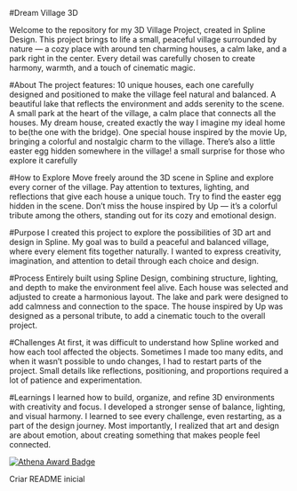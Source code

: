 #Dream Village 3D

Welcome to the repository for my 3D Village Project, created in Spline Design.
This project brings to life a small, peaceful village surrounded by nature — a cozy place with around ten charming houses, a calm lake, and a park right in the center. Every detail was carefully chosen to create harmony, warmth, and a touch of cinematic magic.

#About
The project features:
10 unique houses, each one carefully designed and positioned to make the village feel natural and balanced.
A beautiful lake that reflects the environment and adds serenity to the scene.
A small park at the heart of the village, a calm place that connects all the houses.
My dream house, created exactly the way I imagine my ideal home to be(the one with the bridge).
One special house inspired by the movie Up, bringing a colorful and nostalgic charm to the village.
There’s also a little easter egg hidden somewhere in the village! a small surprise for those who explore it carefully

#How to Explore
Move freely around the 3D scene in Spline and explore every corner of the village.
Pay attention to textures, lighting, and reflections that give each house a unique touch.
Try to find the easter egg hidden in the scene.
Don’t miss the house inspired by Up — it’s a colorful tribute among the others, standing out for its cozy and emotional design.

#Purpose
I created this project to explore the possibilities of 3D art and design in Spline.
My goal was to build a peaceful and balanced village, where every element fits together naturally.
I wanted to express creativity, imagination, and attention to detail through each choice and design.

#Process
Entirely built using Spline Design, combining structure, lighting, and depth to make the environment feel alive.
Each house was selected and adjusted to create a harmonious layout.
The lake and park were designed to add calmness and connection to the space.
The house inspired by Up was designed as a personal tribute, to add a cinematic touch to the overall project.

#Challenges
At first, it was difficult to understand how Spline worked and how each tool affected the objects.
Sometimes I made too many edits, and when it wasn’t possible to undo changes, I had to restart parts of the project.
Small details like reflections, positioning, and proportions required a lot of patience and experimentation.

#Learnings
I learned how to build, organize, and refine 3D environments with creativity and focus.
I developed a stronger sense of balance, lighting, and visual harmony.
I learned to see every challenge, even restarting, as a part of the design journey.
Most importantly, I realized that art and design are about emotion, about creating something that makes people feel connected.

[![Athena Award Badge](https://img.shields.io/endpoint?url=https%3A%2F%2Faward.athena.hackclub.com%2Fapi%2Fbadge)](https://award.athena.hackclub.com?utm_source=readme)

Criar README inicial
